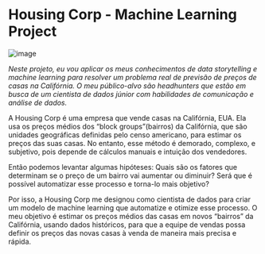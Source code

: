 # Housing Corp - Machine Learning Project

![image](https://www.startgrants.com/wp-content/uploads/2015/08/Section-8-Housing-California-HUD.jpg)

_Neste projeto, eu vou aplicar os meus conhecimentos de data storytelling e machine learning para resolver um problema real de previsão de preços de casas na Califórnia. O meu público-alvo são headhunters que estão em busca de um cientista de dados júnior com habilidades de comunicação e análise de dados._

A Housing Corp é uma empresa que vende casas na Califórnia, EUA. Ela usa os preços médios dos “block groups”(bairros) da Califórnia, que são unidades geográficas definidas pelo censo americano, para estimar os preços das suas casas. No entanto, esse método é demorado, complexo, e subjetivo, pois depende de cálculos manuais e intuição dos vendedores.

Então podemos levantar algumas hipóteses: Quais são os fatores que determinam se o preço de um bairro vai aumentar ou diminuir? Será que é possível automatizar esse processo e torna-lo mais objetivo?

Por isso, a Housing Corp me designou como cientista de dados para criar um modelo de machine learning que automatize e otimize esse processo. O meu objetivo é estimar os preços médios das casas em novos “bairros” da Califórnia, usando dados históricos, para que a equipe de vendas possa definir os preços das novas casas à venda de maneira mais precisa e rápida.
